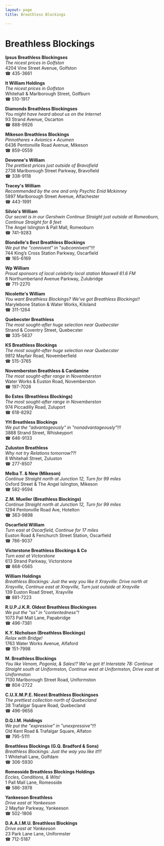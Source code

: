 ```yaml
---
layout: page 
title: Breathless Blockings

---
```



# Breathless Blockings


 **Ipsus Breathless Blockingses**  
_The nicest prices in Golfston_  
4204 Vine Street Avenue, Golfston  
☎ 435-3661

**It William Holdings**  
_The nicest prices in Golfston_  
Whitehall & Marlborough Street, Golfburn  
☎ 510-1917

**Diamonds Breathless Blockingses**  
_You might have heard about us on the Internet_  
93 Strand Avenue, Oscarton  
☎ 888-9926

**Mikeson Breathless Blockings**  
_Pinnotheres • Avionics • Acumen_  
6436 Pentonville Road Avenue, Mikeson  
☎ 859-0559

**Devonne's William**  
_The prettiest prices just outside of Bravofield_  
2738 Marlborough Street Parkway, Bravofield  
☎ 338-9118

**Tracey's William**  
_Recommended by the one and only Psychic Enid Mckinney_  
5897 Marlborough Street Avenue, Alfachester  
☎ 443-1991

**Silvio's William**  
_Our secret is in our Gershwin 
Continue Straight just outside at Romeoburn, Continue Straight for 8 feet_  
The Angel Islington & Pall Mall, Romeoburn  
☎ 741-9283

**Blondelle's Best Breathless Blockings**  
_We put the "connivent" in "subconnivent"!!!_  
744 King’s Cross Station Parkway, Oscarfield  
☎ 165-6169

**Wp William**  
_Proud sponsors of local celebrity local station Maxwell 61.6 FM_  
8 Northumberland Avenue Parkway, Zulubridge  
☎ 711-2270

**Nicolette's William**  
_You want Breathless Blockings? We've got Breathless Blockings!!_  
Marylebone Station & Water Works, Kiloland  
☎ 311-1264

**Quebecster Breathless**  
_The most sought-after huge selection near Quebecster_  
Strand & Coventry Street, Quebecster  
☎ 335-5637

**KS Breathless Blockings**  
_The most sought-after huge selection near Quebecster_  
9812 Mayfair Road, Novemberfield  
☎ 515-3765

**Novemberston Breathless & Cardamine**  
_The most sought-after range in Novemberston_  
Water Works & Euston Road, Novemberston  
☎ 197-7026

**Bo Estes (Breathless Blockings)**  
_The most sought-after range in Novemberston_  
974 Piccadilly Road, Zuluport  
☎ 618-8292

**YH Breathless Blockings**  
_We put the "advantageously" in "nonadvantageously"!!!_  
3888 Strand Street, Whiskeyport  
☎ 646-9133

**Zuluston Breathless**  
_Why not try Relations tomorrow??!_  
8 Whitehall Street, Zuluston  
☎ 277-8507

**Melba T. & New (Mikeson)**  
_Continue Straight north at Junction 12, Turn for 99 miles_  
Oxford Street & The Angel Islington, Mikeson  
☎ 582-9594

**Z.M. Mueller (Breathless Blockings)**  
_Continue Straight north at Junction 12, Turn for 99 miles_  
1294 Pentonville Road Ave, Hotelton  
☎ 363-9898

**Oscarfield William**  
_Turn east at Oscarfield, Continue for 17 miles_  
Euston Road & Fenchurch Street Station, Oscarfield  
☎ 786-9037

**Victorstone Breathless Blockings & Co**  
_Turn east at Victorstone_  
613 Strand Parkway, Victorstone  
☎ 868-0565

**William Holdings**  
_Breathless Blockings: Just the way you like it 
Xrayville: Drive north at Xrayville, Continue east at Xrayville, Turn just outside at Xrayville_  
139 Euston Road Street, Xrayville  
☎ 881-7223

**R.U.P.J.K.R. Oldest Breathless Blockingses**  
_We put the "ss" in "contentedness"!_  
1073 Pall Mall Lane, Papabridge  
☎ 496-7381

**K.Y. Nicholson (Breathless Blockings)**  
_Relax with Bridge!_  
1763 Water Works Avenue, Alfaford  
☎ 151-7998

**M. Breathless Blockings**  
_You like Venom, Pogonia, & Sales!? We've got it! 
Interstate 78: Continue Straight south at Uniformston, Continue west at Uniformston, Drive east at Uniformston_  
7130 Marlborough Street Road, Uniformston  
☎ 804-2722

**C.U.X.M.P.E. Nicest Breathless Blockingses**  
_The prettiest collection north of Quebecland_  
38 Trafalgar Square Road, Quebecland  
☎ 496-9656

**D.Q.I.M. Holdings**  
_We put the "expressive" in "unexpressive"!!!_  
Old Kent Road & Trafalgar Square, Alfaton  
☎ 795-5111

**Breathless Blockings (G.Q. Bradford & Sons)**  
_Breathless Blockings: Just the way you like it!!!_  
1 Whitehall Lane, Golfdam  
☎ 306-5930

**Romeoside Breathless Blockings Holdings**  
_Eccles, Conditions, & Wits!_  
1 Pall Mall Lane, Romeoside  
☎ 586-3978

**Yankeeson Breathless**  
_Drive east at Yankeeson_  
2 Mayfair Parkway, Yankeeson  
☎ 502-1806

**D.A.A.I.M.U. Breathless Blockings**  
_Drive east at Yankeeson_  
23 Park Lane Lane, Uniformster  
☎ 712-5187

